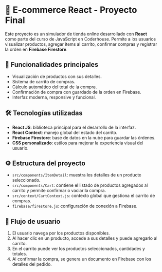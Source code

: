 # 🛒 E-commerce React - Proyecto Final

Este proyecto es un simulador de tienda online desarrollado con **React** como parte del curso de JavaScript en Coderhouse. Permite a los usuarios visualizar productos, agregar items al carrito, confirmar compras y registrar la orden en **Firebase Firestore**.

## 📌 Funcionalidades principales

- Visualización de productos con sus detalles.
- Sistema de carrito de compras.
- Cálculo automático del total de la compra.
- Confirmación de compra con guardado de la orden en Firebase.
- Interfaz moderna, responsive y funcional.

## 🛠️ Tecnologías utilizadas

- **React JS**: biblioteca principal para el desarrollo de la interfaz.
- **React Context**: manejo global del estado del carrito.
- **Firebase Firestore**: base de datos en la nube para guardar las órdenes.
- **CSS personalizado**: estilos para mejorar la experiencia visual del usuario.

## ⚙️ Estructura del proyecto

- `src/components/ItemDetail`: muestra los detalles de un producto seleccionado.
- `src/components/Cart`: contiene el listado de productos agregados al carrito y permite confirmar o vaciar la compra.
- `src/context/CartContext.js`: contexto global que gestiona el carrito de compras.
- `firebase/firestore.js`: configuración de conexión a Firebase.

## 🧪 Flujo de usuario

1. El usuario navega por los productos disponibles.
2. Al hacer clic en un producto, accede a sus detalles y puede agregarlo al carrito.
3. En el carrito puede ver los productos seleccionados, cantidades y totales.
4. Al confirmar la compra, se genera un documento en Firebase con los detalles del pedido.

